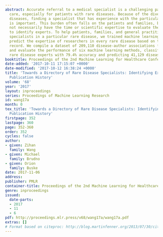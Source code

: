 ```yaml
---
abstract: Accurate referral to a medical specialist is a challenging part of medical
  care, especially for patients with rare diseases. Because of the diversity of rare
  diseases, finding a specialist that has experience with the particular rare disease
  is important. This burden often falls on the patients and families, but they do
  not necessarily have the time or scientific expertise to evaluate the medical literature
  to identify experts. To help patients, families, and general practitioners find
  specialists in a particular rare disease, we trained machine learning models to
  predict the expertise of researchers in every rare disease based on their publication
  record. We compile a dataset of 209,110 disease-author associations from the literature
  and evaluate the performance of six machine learning methods, classifying known
  rare disease experts with 79.4% accuracy and predicting 41,129 disease-expert associations.
booktitle: Proceedings of the 2nd Machine Learning for Healthcare Conference
date-added: '2017-10-11 17:15:07 +0000'
date-modified: '2017-10-12 16:38:24 +0000'
title: 'Towards a Directory of Rare Disease Specialists: Identifying Experts from
  Publication History'
volume: '68'
year: '2017'
layout: inproceedings
series: Proceedings of Machine Learning Research
id: wang17a
month: 0
tex_title: 'Towards a Directory of Rare Disease Specialists: Identifying Experts from
  Publication History'
firstpage: 352
lastpage: 360
page: 352-360
order: 352
cycles: false
author:
- given: Zihan
  family: Wang
- given: Michael
  family: Brudno
- given: Orion
  family: Buske
date: 2017-11-06
address: 
publisher: PMLR
container-title: Proceedings of the 2nd Machine Learning for Healthcare Conference
genre: inproceedings
issued:
  date-parts:
  - 2017
  - 11
  - 6
pdf: http://proceedings.mlr.press/v68/wang17a/wang17a.pdf
extras: []
# Format based on citeproc: http://blog.martinfenner.org/2013/07/30/citeproc-yaml-for-bibliographies/
---
```

